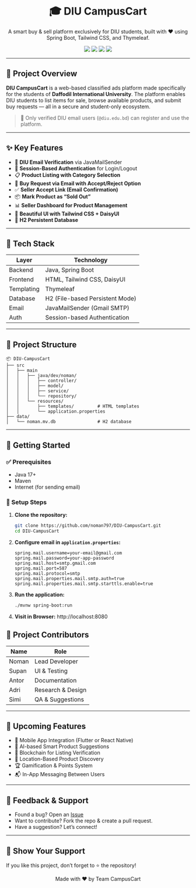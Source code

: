 <h1 align="center">🎓 DIU CampusCart</h1>
<p align="center">
  A smart buy & sell platform exclusively for DIU students, built with ❤️ using Spring Boot, Tailwind CSS, and Thymeleaf.
</p>

<p align="center">
  <img src="https://img.shields.io/badge/Status-Active-success?style=flat-square"/>
  <img src="https://img.shields.io/badge/Backend-Java%20%7C%20SpringBoot-blue?style=flat-square"/>
  <img src="https://img.shields.io/badge/Frontend-TailwindCSS%20%7C%20HTML-informational?style=flat-square"/>
  <img src="https://img.shields.io/badge/Database-H2-lightgrey?style=flat-square"/>
</p>

---

## 📌 Project Overview

**DIU CampusCart** is a web-based classified ads platform made specifically for the students of **Daffodil International University**. The platform enables DIU students to list items for sale, browse available products, and submit buy requests — all in a secure and student-only ecosystem.

> 🔐 Only verified DIU email users (`@diu.edu.bd`) can register and use the platform.

---

## ✨ Key Features

- 🧾 **DIU Email Verification** via JavaMailSender
- 👤 **Session-Based Authentication** for Login/Logout
- 📋 **Product Listing with Category Selection**
- 💬 **Buy Request via Email with Accept/Reject Option**
- ✅ **Seller Accept Link (Email Confirmation)**
- 📦 **Mark Product as “Sold Out”**
- 📊 **Seller Dashboard for Product Management**
- 🎨 **Beautiful UI with Tailwind CSS + DaisyUI**
- 💾 **H2 Persistent Database**

---

## 🧰 Tech Stack

| Layer       | Technology                      |
|-------------|----------------------------------|
| Backend     | Java, Spring Boot                |
| Frontend    | HTML, Tailwind CSS, DaisyUI      |
| Templating  | Thymeleaf                        |
| Database    | H2 (File-based Persistent Mode)  |
| Email       | JavaMailSender (Gmail SMTP)      |
| Auth        | Session-based Authentication     |

---

## 📂 Project Structure

```
📦 DIU-CampusCart
├── src
│   ├── main
│   │   ├── java/dev/noman/
│   │   │   ├── controller/
│   │   │   ├── model/
│   │   │   ├── service/
│   │   │   └── repository/
│   │   └── resources/
│   │       ├── templates/         # HTML templates
│   │       └── application.properties
├── data/
│   └── noman.mv.db                # H2 database
```

---

## 🚀 Getting Started

### ✅ Prerequisites

- Java 17+
- Maven
- Internet (for sending email)

### 🔧 Setup Steps

1. **Clone the repository:**
   ```bash
   git clone https://github.com/noman797/DIU-CampusCart.git
   cd DIU-CampusCart
   ```

2. **Configure email in `application.properties`:**
   ```properties
   spring.mail.username=your-email@gmail.com
   spring.mail.password=your-app-password
   spring.mail.host=smtp.gmail.com
   spring.mail.port=587
   spring.mail.protocol=smtp
   spring.mail.properties.mail.smtp.auth=true
   spring.mail.properties.mail.smtp.starttls.enable=true
   ```

3. **Run the application:**
   ```bash
   ./mvnw spring-boot:run
   ```

4. **Visit in Browser:**
   http://localhost:8080




## 👥 Project Contributors

| Name   | Role              |
|--------|-------------------|
| Noman  | Lead Developer    |
| Supan  | UI & Testing      |
| Antor  | Documentation     |
| Adri   | Research & Design |
| Simi   | QA & Suggestions  |

---

## 🧠 Upcoming Features

- 📱 Mobile App Integration (Flutter or React Native)
- 🧠 AI-based Smart Product Suggestions
- 🔐 Blockchain for Listing Verification
- 📍 Location-Based Product Discovery
- 🏆 Gamification & Points System
- 📬 In-App Messaging Between Users

---

## 💬 Feedback & Support

- Found a bug? Open an [Issue](https://github.com/noman797/DIU-CampusCart/issues)
- Want to contribute? Fork the repo & create a pull request.
- Have a suggestion? Let’s connect!

---

## 🌟 Show Your Support

If you like this project, don’t forget to ⭐ the repository!

<p align="center">
  Made with ❤️ by Team CampusCart
</p>


